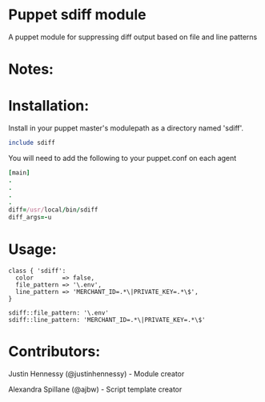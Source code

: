 Puppet sdiff module
=====

A puppet module for suppressing diff output based on file and line patterns

Notes:
=====

Installation:
=====

Install in your puppet master's modulepath as a directory named 'sdiff'.

```ruby
include sdiff
```

You will need to add the following to your puppet.conf on each agent

```ruby
[main]
.
.
.
.
diff=/usr/local/bin/sdiff
diff_args=-u
```

Usage:
=====

```
class { 'sdiff':
  color        => false,
  file_pattern => '\.env',
  line_pattern => 'MERCHANT_ID=.*\|PRIVATE_KEY=.*\$',
}
```

```
sdiff::file_pattern: '\.env'
sdiff::line_pattern: 'MERCHANT_ID=.*\|PRIVATE_KEY=.*\$'
```

Contributors:
=====

Justin Hennessy (@justinhennessy) - Module creator

Alexandra Spillane (@ajbw) - Script template creator
